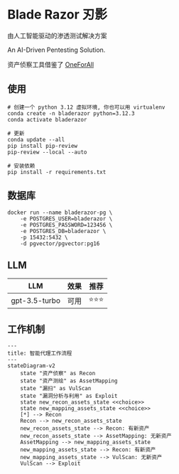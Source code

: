 # Blade Razor 刃影

由人工智能驱动的渗透测试解决方案

An AI-Driven Pentesting Solution.

资产侦察工具借鉴了 [OneForAll](https://github.com/shmilylty/OneForAll)


## 使用

    # 创建一个 python 3.12 虚拟环境, 你也可以用 virtualenv
    conda create -n bladerazor python=3.12.3
    conda activate bladerazor
    
    # 更新
    conda update --all
    pip install pip-review
    pip-review --local --auto

    # 安装依赖
    pip install -r requirements.txt

## 数据库

    docker run --name bladerazor-pg \
        -e POSTGRES_USER=bladerazor \
        -e POSTGRES_PASSWORD=123456 \
        -e POSTGRES_DB=bladerazor \
        -p 15432:5432 \
        -d pgvector/pgvector:pg16

## LLM

| LLM           | 效果 | 推荐  |
|---------------|----|-----|
| gpt-3.5-turbo | 可用 | ⭐⭐⭐ | 

## 工作机制

```mermaid
---
title: 智能代理工作流程
---
stateDiagram-v2
    state "资产侦察" as Recon
    state "资产测绘" as AssetMapping
    state "漏扫" as VulScan
    state "漏洞分析与利用" as Exploit
    state new_recon_assets_state <<choice>>
    state new_mapping_assets_state <<choice>>
    [*] --> Recon
    Recon --> new_recon_assets_state
    new_recon_assets_state --> Recon: 有新资产
    new_recon_assets_state --> AssetMapping: 无新资产
    AssetMapping --> new_mapping_assets_state
    new_mapping_assets_state --> Recon: 有新资产
    new_mapping_assets_state --> VulScan: 无新资产
    VulScan --> Exploit
```